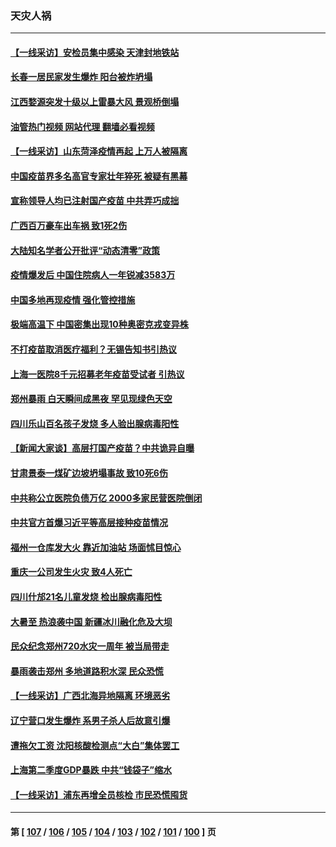 ### 天灾人祸
---
#### [【一线采访】安检员集中感染 天津封地铁站](../../pages/ncid280/n13792778.md?08010445) 
#### [长春一居民家发生爆炸 阳台被炸坍塌](../../pages/ncid280/n13792201.md?08010445) 
#### [江西婺源突发十级以上雷暴大风 景观桥倒塌](../../pages/ncid280/n13792183.md?08010445) 
#### [油管热门视频 网站代理 翻墙必看视频](http://209.222.30.114:81/youtube.html?08010445)
#### [【一线采访】山东菏泽疫情再起 上万人被隔离](../../pages/ncid280/n13791948.md?08010445) 
#### [中国疫苗界多名高官专家壮年猝死 被疑有黑幕](../../pages/ncid280/n13791884.md?08010445) 
#### [宣称领导人均已注射国产疫苗 中共弄巧成拙](../../pages/ncid280/n13791829.md?08010445) 
#### [广西百万豪车出车祸 致1死2伤](../../pages/ncid280/n13791625.md?08010445) 
#### [大陆知名学者公开批评“动态清零”政策](../../pages/ncid280/n13791457.md?08010445) 
#### [疫情爆发后 中国住院病人一年锐减3583万](../../pages/ncid280/n13790489.md?08010445) 
#### [中国多地再现疫情 强化管控措施](../../pages/ncid280/n13790323.md?08010445) 
#### [极端高温下 中国密集出现10种奥密克戎变异株](../../pages/ncid280/n13790214.md?08010445) 
#### [不打疫苗取消医疗福利？无锡告知书引热议](../../pages/ncid280/n13790028.md?08010445) 
#### [上海一医院8千元招募老年疫苗受试者 引热议](../../pages/ncid280/n13790026.md?08010445) 
#### [郑州暴雨 白天瞬间成黑夜 罕见现绿色天空](../../pages/ncid280/n13789119.md?08010445) 
#### [四川乐山百名孩子发烧 多人验出腺病毒阳性](../../pages/ncid280/n13789043.md?08010445) 
#### [【新闻大家谈】高层打国产疫苗？中共诡异自曝](../../pages/ncid280/n13788755.md?08010445) 
#### [甘肃景泰一煤矿边坡坍塌事故 致10死6伤](../../pages/ncid280/n13787886.md?08010445) 
#### [中共称公立医院负债万亿 2000多家民营医院倒闭](../../pages/ncid280/n13787863.md?08010445) 
#### [中共官方首爆习近平等高层接种疫苗情况](../../pages/ncid280/n13787776.md?08010445) 
#### [福州一仓库发大火 靠近加油站 场面怵目惊心](../../pages/ncid280/n13787713.md?08010445) 
#### [重庆一公司发生火灾 致4人死亡](../../pages/ncid280/n13787716.md?08010445) 
#### [四川什邡21名儿童发烧 检出腺病毒阳性](../../pages/ncid280/n13787697.md?08010445) 
#### [大暑至 热浪袭中国 新疆冰川融化危及大坝](../../pages/ncid280/n13787172.md?08010445) 
#### [民众纪念郑州720水灾一周年 被当局带走](../../pages/ncid280/n13786868.md?08010445) 
#### [暴雨袭击郑州 多地道路积水深 民众恐慌](../../pages/ncid280/n13786968.md?08010445) 
#### [【一线采访】广西北海异地隔离  环境恶劣](../../pages/ncid280/n13786876.md?08010445) 
#### [辽宁营口发生爆炸 系男子杀人后故意引爆](../../pages/ncid280/n13786639.md?08010445) 
#### [遭拖欠工资 沈阳核酸检测点“大白”集体罢工](../../pages/ncid280/n13786218.md?08010445) 
#### [上海第二季度GDP暴跌 中共“钱袋子”缩水](../../pages/ncid280/n13786332.md?08010445) 
#### [【一线采访】浦东再增全员核检 市民恐慌囤货](../../pages/ncid280/n13786305.md?08010445) 

---
#### 第 [ [107](./107.md?08010445) / [106](./106.md?08010445) / [105](./105.md?08010445) / [104](./104.md?08010445) / [103](./103.md?08010445) / [102](./102.md?08010445) / [101](./101.md?08010445) / [100](./100.md?08010445) ] 页
